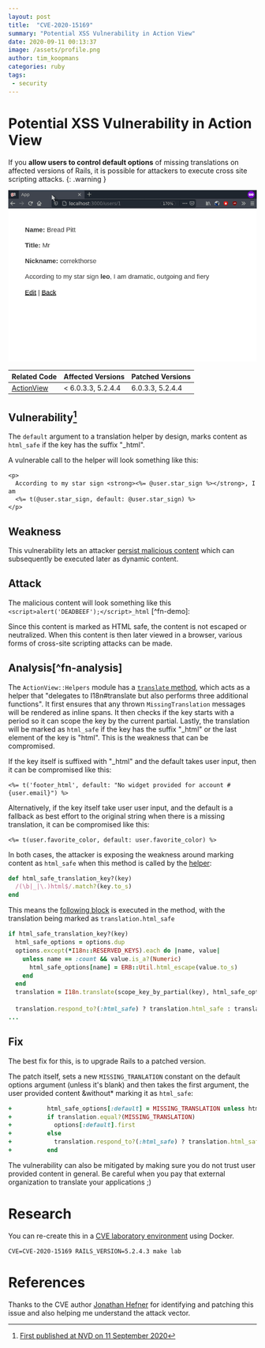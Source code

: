 ```yaml
---
layout: post
title:  "CVE-2020-15169"
summary: "Potential XSS Vulnerability in Action View"
date: 2020-09-11 00:13:37
image: /assets/profile.png
author: tim_koopmans
categories: ruby
tags:
 - security
---
```

# Potential XSS Vulnerability in Action View

If you **allow users to control default options** of missing translations on affected versions of Rails, it is possible for attackers to execute cross site scripting attacks.
{: .warning }

![](/assets/CVE-2020-15169.gif)
<table>
  <thead>
    <tr>
      <th>Related Code</th>
      <th>Affected Versions</th>
      <th>Patched Versions</th>
    </tr>
  </thead>
  <tbody>
    <tr>
      <td>
        <i class="devicon-ruby-plain"></i>
        <a href="https://api.rubyonrails.org/classes/ActionView.html">ActionView</a>
      </td>
      <td>
        < 6.0.3.3, 5.2.4.4
      </td>
      <td>
        6.0.3.3, 5.2.4.4
      </td>
    </tr>
  </tbody>
</table>

## Vulnerability[^fn-nist]

The `default` argument to a translation helper by design, marks content as `html_safe` if the key has the suffix "_html".

A vulnerable call to the helper will look something like this:

```erb
<p>
  According to my star sign <strong><%= @user.star_sign %></strong>, I am
  <%= t(@user.star_sign, default: @user.star_sign) %>
</p>
```

## Weakness

This vulnerability lets an attacker [persist malicious content](https://cwe.mitre.org/data/definitions/79.html) which can subsequently be executed later as dynamic content.

## Attack

The malicious content will look something like this `<script>alert('DEADBEEF');</script>_html` [^fn-demo]:

Since this content is marked as HTML safe, the content is not escaped or neutralized. When this content is then later viewed in a browser, various forms of cross-site scripting attacks can be made.

## Analysis[^fn-analysis]

The `ActionView::Helpers` module has a [`translate` method](https://github.com/rails/rails/blob/v5.2.4.3/actionview/lib/action_view/helpers/translation_helper.rb#L60), which acts as a helper that "delegates to I18n#translate but also performs three additional
functions". It first ensures that any thrown `MissingTranslation` messages will be rendered as inline spans. It then checks if the key starts with a period so it can scope the key by the current partial. Lastly, the translation will be marked as `html_safe` if the key has the suffix "_html" or the last element of the key is "html". This is the weakness that can be compromised.

If the key itself is suffixed with "_html" and the default takes user input, then it can be compromised like this:

```erb
<%= t('footer_html', default: "No widget provided for account #{user.email}") %>
```

Alternatively, if the key itself take user user input, and the default is a fallback as best effort to the original string when there is a missing translation, it can be compromised like this:

```erb
<%= t(user.favorite_color, default: user.favorite_color) %>
```

In both cases, the attacker is exposing the weakness around marking content as `html_safe` when this method is called by the [helper](https://github.com/rails/rails/blob/v5.2.4.3/actionview/lib/action_view/helpers/translation_helper.rb#L136):

```ruby
def html_safe_translation_key?(key)
  /(\b|_|\.)html$/.match?(key.to_s)
end
```

This means the [following block](https://github.com/rails/rails/blob/v5.2.4.3/actionview/lib/action_view/helpers/translation_helper.rb#L80-L90) is executed in the method, with the translation being marked as `translation.html_safe`

```ruby
if html_safe_translation_key?(key)
  html_safe_options = options.dup
  options.except(*I18n::RESERVED_KEYS).each do |name, value|
    unless name == :count && value.is_a?(Numeric)
      html_safe_options[name] = ERB::Util.html_escape(value.to_s)
    end
  end
  translation = I18n.translate(scope_key_by_partial(key), html_safe_options.merge(raise: i18n_raise))

  translation.respond_to?(:html_safe) ? translation.html_safe : translation
...
```

## Fix

The best fix for this, is to upgrade Rails to a patched version.

The patch itself, sets a new `MISSING_TRANLATION` constant on the default options argument (unless it's blank) and then takes the first argument, the user provided content &without* marking it as `html_safe`:

```ruby
+          html_safe_options[:default] = MISSING_TRANSLATION unless html_safe_options[:default].blank?
+          if translation.equal?(MISSING_TRANSLATION)
+            options[:default].first
+          else
+            translation.respond_to?(:html_safe) ? translation.html_safe : translation
+          end
```

The vulnerability can also be mitigated by making sure you do not trust user provided content in general. Be careful when you pay that external organization to translate your applications ;)

# Research

You can re-create this in a [CVE laboratory environment](https://github.com/correkthorse/rails-cve-testing) using Docker.

    CVE=CVE-2020-15169 RAILS_VERSION=5.2.4.3 make lab

# References

Thanks to the CVE author [Jonathan Hefner](https://jonathan.hefner.pro/) for identifying and patching this issue and also helping me understand the attack vector.

[^fn-nist]: [First published at NVD on 11 September 2020](https://nvd.nist.gov/vuln/detail/CVE-2020-15169)
[^fn-analyis]: [CVE-2020-15169 - Potential XSS vulnerability in Action View](https://github.com/rails/rails/security/advisories/GHSA-cfjv-5498-mph5)
